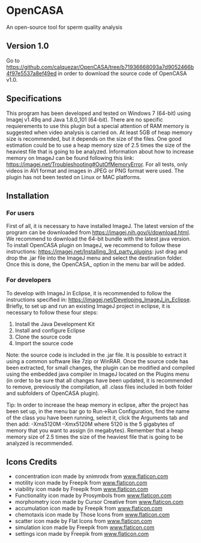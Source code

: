# OpenCASA
An open-source tool for sperm quality analysis

## Version 1.0
Go to https://github.com/calquezar/OpenCASA/tree/b71936668093a7d9052466b4f97e5537a8ef49ed in order to download the source code of OpenCASA v1.0.
 
## Specifications

This program has been developed and tested on Windows 7 (64-bit) using  Imagej v1.49q and Java 1.8.0_101 (64-bit). There are no specific requierements to use this plugin but a special attention of RAM memory is suggested when video analysis is carried on. At least 5GB of heap memory size is recommended, but it depends on the size of the files. One good estimation could be to use a heap memory size of 2.5 times the size of the heaviest file that is going to be analyzed. Information about how to increase memory on ImageJ can be found following this link: https://imagej.net/Troubleshooting#OutOfMemoryError. For all tests, only videos in AVI format and images in JPEG or PNG format were used. The plugin has not been tested on Linux or MAC platforms.

## Installation

### For users

First of all, it is necessary to have installed ImageJ. The latest version of the program can be downloaded from https://imagej.nih.gov/ij/download.html. We recommend to download the 64-bit bundle with the latest java version.
To install OpenCASA plugin on ImageJ, we recommend to follow these instructions: https://imagej.net/Installing_3rd_party_plugins: just drag and drop the .jar file into the ImageJ menu and select the destination folder. Once this is done, the OpenCASA_ option in the menu bar will be added.

### For developers

To develop with ImageJ in Eclipse, it is recommended to follow the instructions specified in: https://imagej.net/Developing_ImageJ_in_Eclipse. Briefly, to set up and run an existing ImageJ project in eclipse, it is necessary to follow these four steps:
1.	Install the Java Development Kit
2.	Install and configure Eclipse
3.	Clone the source code
4.	Import the source code

Note: the source code is included in the .jar file. It is possible to extract it using a common software like 7zip or WinRAR. Once the source code has been extracted, for small changes, the plugin can be modified and compiled using the embedded java compiler in ImageJ located on the Plugins menu (in order to be sure that all changes have been updated, it is recommended to remove, previously the compilation, all .class files included in both folder and subfolders of OpenCASA plugin).

Tip: In order to increase the heap memory in eclipse, after the project has been set up, in the menu bar go to  Run->Run Configuration, find the name of the class you have been running, select it, click the Arguments tab and then add:
-Xms5120M –Xmx5120M
where 5120 is the 5 gigabytes of memory that you want to assign (in megabytes). Remember that a heap memory size of 2.5 times the size of the heaviest file that is going to be analyzed is recommended.


## Icons Credits

* concentration icon made by xnimrodx from www.flaticon.com
* motility icon made by Freepik from www.flaticon.com
* viability icon made by Freepik from www.flaticon.com
* Functionality icon made by Prosymbols from www.flaticon.com
* morphometry icon made by Cursor Creative from www.flaticon.com
* accumulation icon made by Freepik from www.flaticon.com
* chemotaxis icon made by Those Icons from www.flaticon.com 
* scatter icon made by Flat Icons from www.flaticon.com
* simulation icon made by Freepik from www.flaticon.com
* settings icon made by Freepik from www.flaticon.com
